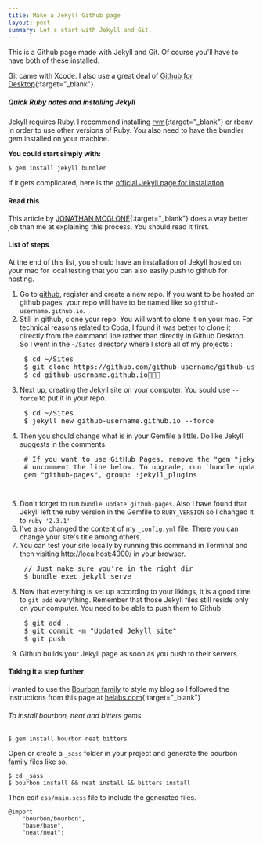 ```yaml
---
title: Make a Jekyll Github page
layout: post
summary: Let's start with Jekyll and Git.
---
```


This is a Github page made with Jekyll and Git. Of course you'll have to have both of these installed.

Git came with Xcode. I also use a great deal of [Github for Desktop](https://desktop.github.com/){:target="_blank"}. 

##### Quick Ruby notes and installing Jekyll
Jekyll requires Ruby. I recommend installing [rvm](https://rvm.io){:target="_blank"} or rbenv in order to use other versions of Ruby. You also need to have the bundler gem installed on your machine.

**You could start simply with:**

```
$ gem install jekyll bundler
```

If it gets complicated, here is the [official Jekyll page for installation](https://jekyllrb.com/docs/installation/)

#### Read this

This article by [JONATHAN MCGLONE](http://jmcglone.com/guides/github-pages/){:target="_blank"} does a way better job than me at explaining this process. You should read it first.

#### List of steps
At the end of this list, you should have an installation of Jekyll hosted on your mac for local testing that you can also easily push to github for hosting.

1. Go to [github](https://github.com), register and create a new repo. If you want to be hosted on github pages, your repo will have to be named like so `github-username.github.io`.
1. Still in github, clone your repo. You will want to clone it on your mac. For technical reasons related to Coda, I found it was better to clone it directly from the command line rather than directly in Github Desktop. So I went in the `~/Sites` directory where I store all of my projects :
	<pre>
	$ cd ~/Sites
	$ git clone https://github.com/github-username/github-username.github.io.git
	$ cd github-username.github.io</pre>
1. Next up, creating the Jekyll site on your computer. You sould use `--force` to put it in your repo.
	<pre>
	$ cd ~/Sites
	$ jekyll new github-username.github.io --force</pre>
1. Then you should change what is in your Gemfile a little. Do like Jekyll suggests in the comments.
	<pre>
	# If you want to use GitHub Pages, remove the "gem "jekyll"" above and
	# uncomment the line below. To upgrade, run `bundle update github-pages`.
	gem "github-pages", group: :jekyll_plugins<pre>
1. Don't forget to run `bundle update github-pages`. Also I have found that Jekyll left the ruby version in the Gemfile to `RUBY_VERSION` so I changed it to `ruby '2.3.1'`
1. I've also changed the content of my `_config.yml` file. There you can change your site's title among others.
1. You can test your site locally by running this command in Terminal and then visiting [http://localhost:4000/](http://localhost:4000/) in your browser.
	<pre>
	// Just make sure you're in the right dir
	$ bundle exec jekyll serve</pre>
1. Now that everything is set up according to your likings, it is a good time to `git add` everything. Remember that those Jekyll files still reside only on your computer. You need to be able to push them to Github. 
	<pre>
	$ git add .
	$ git commit -m "Updated Jekyll site"
	$ git push</pre>
1. Github builds your Jekyll page as soon as you push to their servers.

#### Taking it a step further

I wanted to use the [Bourbon family](http://bourbon.io) to style my blog so I followed the instructions from this page at [helabs.com](https://helabs.com/artigos/2015/03/27/bourbon-family-on-github-pages/){:target="_blank"}

###### To install bourbon, neat and bitters gems

```
$ gem install bourbon neat bitters
```

Open or create a `_sass` folder in your project and generate the bourbon family files like so.

```
$ cd _sass
$ bourbon install && neat install && bitters install
```

Then edit `css/main.scss` file to include the generated files.

```
@import
    "bourbon/bourbon",
    "base/base",
    "neat/neat";
```